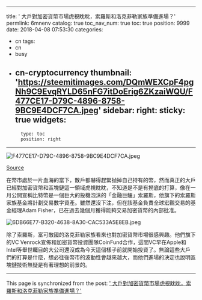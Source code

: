 
---
title: ' 大戶對加密貨幣市場虎視眈眈，索羅斯和洛克菲勒家族準備進場？'
permlink: 6mnenv
catalog: true
toc_nav_num: true
toc: true
position: 9999
date: 2018-04-08 07:53:30
categories:
- cn
tags:
- cn
- busy
- cn-cryptocurrency
thumbnail: 'https://steemitimages.com/DQmWEXCpF4pgNh9C9EvqRYLD65nFG7itDoErig6ZKzaiWQU/F477CE17-D79C-4896-8758-9BC9E4DCF7CA.jpeg'
sidebar:
    right:
        sticky: true
widgets:
    -
        type: toc
        position: right
---







![F477CE17-D79C-4896-8758-9BC9E4DCF7CA.jpeg](https://steemitimages.com/DQmWEXCpF4pgNh9C9EvqRYLD65nFG7itDoErig6ZKzaiWQU/F477CE17-D79C-4896-8758-9BC9E4DCF7CA.jpeg)

[Source](https://sludgefeed.com/billionaire-investor-george-soros-prepares-fund-to-trade-cryptocurrency/)

在幣市處於一片血海的當下，散戶都嚇得趕緊抛掉自己持有的幣，然而真正的大戶已經對加密貨幣和區塊鏈這一領域虎視眈眈，不知道是不是有撈底的打算，像在一月公開宣稱比特幣是一個巨大的投機泡沬的「金融巨鱷」索羅斯，他旗下的索羅斯家族基金將計劃交易數字資產。雖然還沒下注，但在該基金負責全球宏觀交易的基金經理Adam Fisher，已在過去幾個月獲得能夠交易加密貨幣的內部批准。

![6DB66E77-B320-4638-8A30-CAC533A5E8EB.jpeg](https://steemitimages.com/DQmRUCXyPxuhqkGNs2D9Am8hfq26zBQtTqZF7dRdJBMtqD6/6DB66E77-B320-4638-8A30-CAC533A5E8EB.jpeg)

除了索羅斯，富可敵國的洛克菲勒家族看來也對加密貨幣市場很感興趣。他們旗下的VC Venrock宣佈和加密貨幣投資團隊CoinFund合作，這間VC早在Apple和Intel等舉世矚目的大公司還沒成為今天這個樣子前就開始投資了。無論這些大戶們的打算是什麼，想必往後幣市的波動性會越來越大，而他們進場的決定也說明區塊鏈技術無疑是有著理想的前景的。

- - -

This page is synchronized from the post: [' 大戶對加密貨幣市場虎視眈眈，索羅斯和洛克菲勒家族準備進場？'](https://steemit.com/@htliao/6mnenv)
